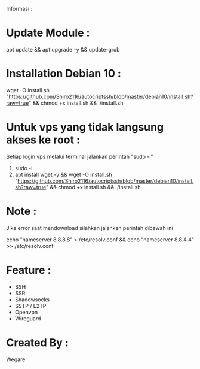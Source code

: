 Informasi :
# Update Module :
apt update && apt upgrade -y && update-grub

# Installation Debian 10 :

wget -O install.sh "https://github.com/Shiro2116/autocriptssh/blob/master/debian10/install.sh?raw=true" && chmod +x install.sh && ./install.sh

# Untuk vps yang tidak langsung akses ke root :
Setiap login vps melalui terminal jalankan perintah "sudo -i"

1. sudo -i 
2. apt install wget -y && wget -O install.sh "https://github.com/Shiro2116/autocriptssh/blob/master/debian10/install.sh?raw=true" && chmod +x install.sh && ./install.sh

# Note :
Jika error saat mendownload silahkan jalankan perintah dibawah ini

echo "nameserver 8.8.8.8" > /etc/resolv.conf && echo "nameserver 8.8.4.4" >> /etc/resolv.conf

# Feature :
- SSH 
- SSR
- Shadowsocks
- SSTP / L2TP 
- Openvpn
- Wireguard

# Created By :
Wegare 
